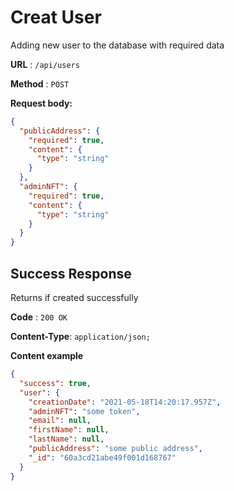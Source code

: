 # Creat User

Adding new user to the database with required data

**URL** : `/api/users`

**Method** : `POST`

**Request body:**

```json
{
  "publicAddress": {
    "required": true,
    "content": {
      "type": "string"
    }
  },
  "adminNFT": {
    "required": true,
    "content": {
      "type": "string"
    }
  }
}
```

## Success Response

Returns if created successfully

**Code** : `200 OK`

**Content-Type**: `application/json;`

**Content example**

```json
{
  "success": true,
  "user": {
    "creationDate": "2021-05-18T14:20:17.957Z",
    "adminNFT": "some token",
    "email": null,
    "firstName": null,
    "lastName": null,
    "publicAddress": "some public address",
    "_id": "60a3cd21abe49f001d168767"
  }
}
```
